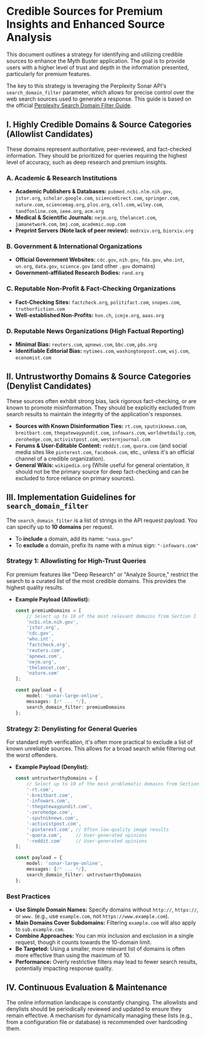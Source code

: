# Credible Sources for Premium Insights and Enhanced Source Analysis

This document outlines a strategy for identifying and utilizing credible sources to enhance the Myth Buster application. The goal is to provide users with a higher level of trust and depth in the information presented, particularly for premium features.

The key to this strategy is leveraging the Perplexity Sonar API's `search_domain_filter` parameter, which allows for precise control over the web search sources used to generate a response. This guide is based on the official [Perplexity Search Domain Filter Guide](https://docs.perplexity.ai/guides/search-domain-filters).

## I. Highly Credible Domains & Source Categories (Allowlist Candidates)

These domains represent authoritative, peer-reviewed, and fact-checked information. They should be prioritized for queries requiring the highest level of accuracy, such as deep research and premium insights.

### A. Academic & Research Institutions
*   **Academic Publishers & Databases:** `pubmed.ncbi.nlm.nih.gov`, `jstor.org`, `scholar.google.com`, `sciencedirect.com`, `springer.com`, `nature.com`, `sciencemag.org`, `plos.org`, `cell.com`, `wiley.com`, `tandfonline.com`, `ieee.org`, `acm.org`
*   **Medical & Scientific Journals:** `nejm.org`, `thelancet.com`, `jamanetwork.com`, `bmj.com`, `academic.oup.com`
*   **Preprint Servers (Note lack of peer review):** `medrxiv.org`, `biorxiv.org`

### B. Government & International Organizations
*   **Official Government Websites:** `cdc.gov`, `nih.gov`, `fda.gov`, `who.int`, `un.org`, `data.gov`, `science.gov` (and other `.gov` domains)
*   **Government-affiliated Research Bodies:** `rand.org`

### C. Reputable Non-Profit & Fact-Checking Organizations
*   **Fact-Checking Sites:** `factcheck.org`, `politifact.com`, `snopes.com`, `truthorfiction.com`
*   **Well-established Non-Profits:** `hon.ch`, `icmje.org`, `aaas.org`

### D. Reputable News Organizations (High Factual Reporting)
*   **Minimal Bias:** `reuters.com`, `apnews.com`, `bbc.com`, `pbs.org`
*   **Identifiable Editorial Bias:** `nytimes.com`, `washingtonpost.com`, `wsj.com`, `economist.com`

## II. Untrustworthy Domains & Source Categories (Denylist Candidates)

These sources often exhibit strong bias, lack rigorous fact-checking, or are known to promote misinformation. They should be explicitly excluded from search results to maintain the integrity of the application's responses.

*   **Sources with Known Disinformation Ties:** `rt.com`, `sputniknews.com`, `breitbart.com`, `thegatewaypundit.com`, `infowars.com`, `worldnetdaily.com`, `zerohedge.com`, `activistpost.com`, `westernjournal.com`
*   **Forums & User-Editable Content:** `reddit.com`, `quora.com` (and social media sites like `pinterest.com`, `facebook.com`, etc., unless it's an official channel of a credible organization).
*   **General Wikis:** `wikipedia.org` (While useful for general orientation, it should not be the primary source for deep fact-checking and can be excluded to force reliance on primary sources).

## III. Implementation Guidelines for `search_domain_filter`

The `search_domain_filter` is a list of strings in the API request payload. You can specify up to **10 domains** per request.

*   To **include** a domain, add its name: `"nasa.gov"`
*   To **exclude** a domain, prefix its name with a minus sign: `"-infowars.com"`

### Strategy 1: Allowlisting for High-Trust Queries

For premium features like "Deep Research" or "Analyze Source," restrict the search to a curated list of the most credible domains. This provides the highest quality results.

*   **Example Payload (Allowlist):**
    ```typescript
    const premiumDomains = [
        // Select up to 10 of the most relevant domains from Section I
        'ncbi.nlm.nih.gov', 
        'jstor.org', 
        'cdc.gov', 
        'who.int', 
        'factcheck.org', 
        'reuters.com', 
        'apnews.com',
        'nejm.org',
        'thelancet.com',
        'nature.com'
    ];

    const payload = {
        model: 'sonar-large-online',
        messages: [/* ... */],
        search_domain_filter: premiumDomains
    };
    ```

### Strategy 2: Denylisting for General Queries

For standard myth verification, it's often more practical to exclude a list of known unreliable sources. This allows for a broad search while filtering out the worst offenders.

*   **Example Payload (Denylist):**
    ```typescript
    const untrustworthyDomains = [
        // Select up to 10 of the most problematic domains from Section II
        '-rt.com',
        '-breitbart.com',
        '-infowars.com',
        '-thegatewaypundit.com',
        '-zerohedge.com',
        '-sputniknews.com',
        '-activistpost.com',
        '-pinterest.com', // Often low-quality image results
        '-quora.com',     // User-generated opinions
        '-reddit.com'     // User-generated opinions
    ];

    const payload = {
        model: 'sonar-large-online',
        messages: [/* ... */],
        search_domain_filter: untrustworthyDomains
    };
    ```

### Best Practices

*   **Use Simple Domain Names:** Specify domains without `http://`, `https://`, or `www.` (e.g., use `example.com`, not `https://www.example.com`).
*   **Main Domains Cover Subdomains:** Filtering `example.com` will also apply to `sub.example.com`.
*   **Combine Approaches:** You can mix inclusion and exclusion in a single request, though it counts towards the 10-domain limit.
*   **Be Targeted:** Using a smaller, more relevant list of domains is often more effective than using the maximum of 10.
*   **Performance:** Overly restrictive filters may lead to fewer search results, potentially impacting response quality.

## IV. Continuous Evaluation & Maintenance

The online information landscape is constantly changing. The allowlists and denylists should be periodically reviewed and updated to ensure they remain effective. A mechanism for dynamically managing these lists (e.g., from a configuration file or database) is recommended over hardcoding them.